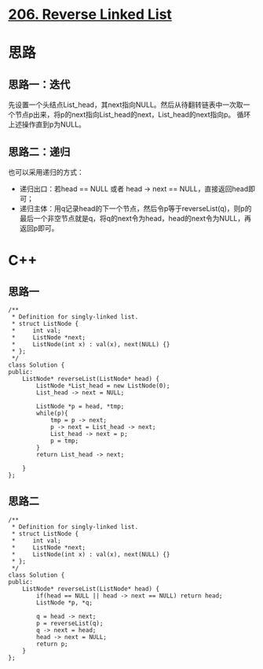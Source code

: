 # [206. Reverse Linked List](https://leetcode.com/problems/reverse-linked-list/description/)
# 思路
## 思路一：迭代
先设置一个头结点List_head，其next指向NULL。然后从待翻转链表中一次取一个节点p出来，将p的next指向List_head的next，List_head的next指向p。
循环上述操作直到p为NULL。   
## 思路二：递归
也可以采用递归的方式：
* 递归出口：若head == NULL 或者 head -> next == NULL，直接返回head即可；
* 递归主体：用q记录head的下一个节点，然后令p等于reverseList(q)，则p的最后一个非空节点就是q，将q的next令为head，head的next令为NULL，再返回p即可。

# C++
## 思路一
```
/**
 * Definition for singly-linked list.
 * struct ListNode {
 *     int val;
 *     ListNode *next;
 *     ListNode(int x) : val(x), next(NULL) {}
 * };
 */
class Solution {
public:
    ListNode* reverseList(ListNode* head) {
        ListNode *List_head = new ListNode(0);
        List_head -> next = NULL;
        
        ListNode *p = head, *tmp;
        while(p){
            tmp = p -> next;
            p -> next = List_head -> next;
            List_head -> next = p;
            p = tmp;
        }
        return List_head -> next;
        
    }
};
```
## 思路二
```
/**
 * Definition for singly-linked list.
 * struct ListNode {
 *     int val;
 *     ListNode *next;
 *     ListNode(int x) : val(x), next(NULL) {}
 * };
 */
class Solution {
public:
    ListNode* reverseList(ListNode* head) {
        if(head == NULL || head -> next == NULL) return head;
        ListNode *p, *q;
        
        q = head -> next;
        p = reverseList(q);
        q -> next = head;
        head -> next = NULL;
        return p;
    }
};
```
